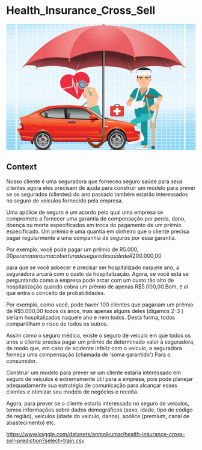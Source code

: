 # Health_Insurance_Cross_Sell

<img src="/src/health.jpg" alt="health"/>

## Context
Nosso cliente é uma seguradora que forneceu seguro saúde para seus clientes agora eles precisam de ajuda para construir um modelo para prever se os segurados (clientes) do ano passado também estarão interessados ​​no seguro de veículos fornecido pela empresa.

Uma apólice de seguro é um acordo pelo qual uma empresa se compromete a fornecer uma garantia de compensação por perda, dano, doença ou morte especificados em troca do pagamento de um prêmio especificado. Um prêmio é uma quantia em dinheiro que o cliente precisa pagar regularmente a uma companhia de seguros por essa garantia.

Por exemplo, você pode pagar um prêmio de R$5.000,00 por ano para uma cobertura de seguro de saúde de R$200.000,00

para que se você adoecer e precisar ser hospitalizado naquele ano, a seguradora arcará com o custo da hospitalização. Agora, se você está se perguntando como a empresa pode arcar com um custo tão alto de hospitalização quando cobra um prêmio de apenas R$5.000,00.Bom, é aí que entra o conceito de probabilidades. 

Por exemplo, como você, pode haver 100 clientes que pagariam um prêmio de R$5.000,00 todos os anos, mas apenas alguns deles (digamos 2-3 ) seriam hospitalizados naquele ano e nem todos. Desta forma, todos compartilham o risco de todos os outros.

Assim como o seguro médico, existe o seguro de veículo em que todos os anos o cliente precisa pagar um prêmio de determinado valor à seguradora, de modo que, em caso de acidente infeliz com o veículo, a seguradora forneça uma compensação (chamada de 'soma garantido') Para o consumidor.

Construir um modelo para prever se um cliente estaria interessado em seguro de veículos é extremamente útil para a empresa, pois pode planejar adequadamente sua estratégia de comunicação para alcançar esses clientes e otimizar seu modelo de negócios e receita.

Agora, para prever se o cliente estaria interessado no seguro de veículos, temos informações sobre dados demográficos (sexo, idade, tipo de código de região), veículos (idade do veículo, danos), apólice (premium, canal de abastecimento) etc.

https://www.kaggle.com/datasets/anmolkumar/health-insurance-cross-sell-prediction?select=train.csv